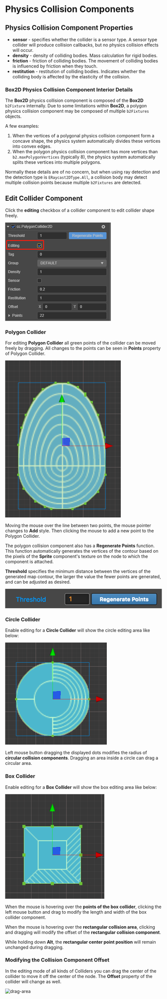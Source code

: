 # Physics Collision Components

## Physics Collision Component Properties

- __sensor__ - specifies whether the collider is a sensor type. A sensor type collider will produce collision callbacks, but no physics collision effects will occur.
- __density__ - density of colliding bodies. Mass calculation for rigid bodies.
- __friction__ - friction of colliding bodies. The movement of colliding bodies is influenced by friction when they touch.
- __restitution__ - restitution of colliding bodies. Indicates whether the colliding body is affected by the elasticity of the collision.

### Box2D Physics Collision Component Interior Details

The __Box2D__ physics collision component is composed of the __Box2D__ `b2Fixture` internally. Due to some limitations within __Box2D__, a polygon physics collision component may be composed of multiple `b2Fixtures` objects.

A few examples:

1. When the vertices of a polygonal physics collision component form a concave shape, the physics system automatically divides these vertices into convex edges.
2. When the polygon physics collision component has more vertices than `b2.maxPolygonVertices` (typically 8), the physics system automatically splits these vertices into multiple polygons.

Normally these details are of no concern, but when using ray detection and the detection type is `ERaycast2DType.All`, a collision body may detect multiple collision points because multiple `b2Fixtures` are detected.

## Edit Collider Component

Click the **editing** checkbox of a collider component to edit collider shape freely.

![editing](image/editing.png)

### Polygon Collider

For editing **Polygon Collider** all green points of the collider can be moved freely by dragging. All changes to the points can be seen in **Points** property of Polygon Collider.

![edit-polygon-collider](image/edit-polygon-collider.png)

Moving the mouse over the line between two points, the mouse pointer changes to **Add** style. Then clicking the mouse to add a new point to the Polygon Collider.

The polygon collision component also has a **Regenerate Points** function. This function automatically generates the vertices of the contour based on the pixels of the **Sprite** component's texture on the node to which the component is attached.

**Threshold** specifies the minimum distance between the vertices of the generated map contour, the larger the value the fewer points are generated, and can be adjusted as desired.

![regenerate-points](image/regenerate-points.png)

### Circle Collider

Enable editing for a **Circle Collider** will show the circle editing area like below:

![](image/edit-circle-collider.png)

Left mouse button dragging the displayed dots modifies the radius of **circular collision components**. Dragging an area inside a circle can drag a circular area.

### Box Collider

Enable editing for a **Box Collider** will show the box editing area like below:

![edit-box-collider](image/edit-box-collider.png)

When the mouse is hovering over the **points of the box collider**, clicking the left mouse button and drag to modify the length and width of the box collider component.

When the mouse is hovering over the **rectangular collision area**, clicking and dragging will modify the offset of the **rectangular collision component**.

While holding down **Alt**, the **rectangular center point position** will remain unchanged during dragging.

### Modifying the Collision Component Offset

In the editing mode of all kinds of Colliders you can drag the center of the collider to move it off the center of the node. The **Offset** property of the collider will change as well.

![drag-area](edit-collider-component/drag-area.png)
